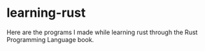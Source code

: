 # learning-rust
Here are the programs I made while learning rust through the Rust Programming Language book.
